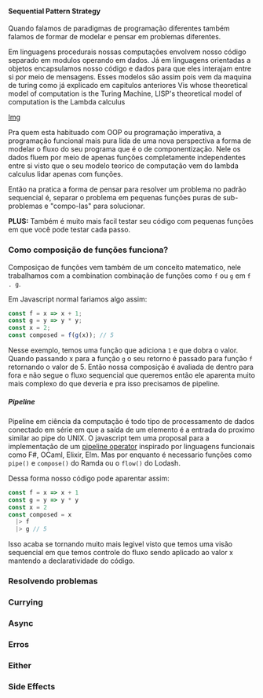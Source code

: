 #### Sequential Pattern Strategy

Quando falamos de paradigmas de programação diferentes também falamos de formar de modelar e pensar em problemas diferentes. 

Em linguagens procedurais nossas computações envolvem nosso código separado em modulos operando em dados. Já em linguagens orientadas a objetos encapsulamos nosso código e dados para que eles interajam entre si por meio de mensagens. Esses modelos são assim pois vem da maquina de turing como já explicado em capitulos anteriores
Vis whose theoretical model of computation is the Turing Machine, LISP's theoretical model of computation is the Lambda calculus 

[Img](http://www.math-cs.gordon.edu/courses/cs323/LISP/lisp.html)

Pra quem esta habituado com OOP ou programação imperativa, a programação funcional mais pura lida de uma nova perspectiva a forma de modelar o fluxo do seu programa que é o de componentização. Nele os dados fluem por meio de apenas funções completamente independentes entre si visto que o seu modelo teorico de computação vem do lambda calculus lidar apenas com funções.

Então na pratica a forma de pensar para resolver um problema no padrão sequencial é, separar o problema em pequenas funções puras de sub-problemas e "compo-las" para solucionar.

**PLUS:** Também é muito mais facil testar seu código com pequenas funções em que você pode testar cada passo.

### Como composição de funções funciona?

Composiçao de funções vem também de um conceito matematico, nele trabalhamos com a combination combinação de funções como `f` ou `g` em `f . g`. 

Em Javascript normal fariamos algo assim:

```javascript
const f = x => x + 1;
const g = y => y * y;
const x = 2;
const composed = f(g(x)); // 5
```

Nesse exemplo, temos uma função que adiciona `1` e que dobra o valor. Quando passando x para a função `g` o seu retorno é passado para função `f` retornando o valor de 5.
Então nossa composição é avaliada de dentro para fora e não segue o fluxo sequencial que queremos então ele aparenta muito mais complexo do que deveria e pra isso precisamos de pipeline.

##### Pipeline

Pipeline em ciência da computação é todo tipo de processamento de dados conectado em série em que a saída de um elemento é a entrada do proximo similar ao pipe do UNIX.
O javascript tem uma proposal para a implementação de um [pipeline operator](https://github.com/tc39/proposal-pipeline-operator) inspirado por linguagens funcionais como F#, OCaml, Elixir, Elm. Mas por enquanto é necessario funções como `pipe()` e `compose()` do Ramda ou o `flow()` do Lodash.

Dessa forma nosso código pode aparentar assim:
```javascript
const f = x => x + 1
const g = y => y * y
const x = 2
const composed = x 
  |> f
  |> g // 5
```

Isso acaba se tornando muito mais legivel visto que temos uma visão sequencial em que temos controle do fluxo sendo aplicado ao valor x mantendo a declaratividade do código.

### Resolvendo problemas

### Currying

### Async

### Erros

### Either

### Side Effects
